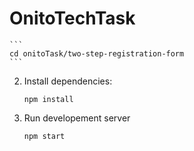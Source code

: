 # OnitoTechTask

    ```
    cd onitoTask/two-step-registration-form
    ```
2. Install dependencies:
    ```
    npm install
    ```
4. Run developement server
   ```
   npm start
